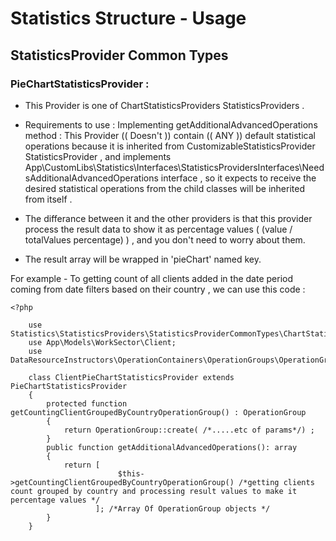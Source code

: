# Statistics Structure - Usage
## StatisticsProvider Common Types
### PieChartStatisticsProvider :
- This Provider is one of ChartStatisticsProviders StatisticsProviders .
- Requirements to use :
  Implementing getAdditionalAdvancedOperations method :
  This Provider (( Doesn't )) contain (( ANY )) default statistical operations because it is inherited from CustomizableStatisticsProvider StatisticsProvider ,
  and implements App\CustomLibs\Statistics\Interfaces\StatisticsProvidersInterfaces\NeedsAdditionalAdvancedOperations interface  ,
  so it expects to receive the desired statistical operations from the child classes will be inherited from  itself .

- The differance between it and the other providers is that this provider process the result data to show it as percentage values ( (value / totalValues percentage) ) ,
  and you don't need to worry about them.
- The result array will be wrapped in 'pieChart' named key.

For example - To getting count of all clients added in the date period coming from date filters based on their country ,  we can use this code :

    <?php

        use Statistics\StatisticsProviders\StatisticsProviderCommonTypes\ChartStatisticsProviders\PieChartStatisticsProvider;
        use App\Models\WorkSector\Client;
        use DataResourceInstructors\OperationContainers\OperationGroups\OperationGroup;

        class ClientPieChartStatisticsProvider extends PieChartStatisticsProvider
        {
            protected function getCountingClientGroupedByCountryOperationGroup() : OperationGroup
            {
                return OperationGroup::create( /*.....etc of params*/) ;
            }
            public function getAdditionalAdvancedOperations(): array
            {
                return [ 
                            $this->getCountingClientGroupedByCountryOperationGroup() /*getting clients count grouped by country and processing result values to make it percentage values */ 
                       ]; /*Array Of OperationGroup objects */
            }
        }
